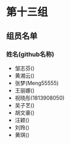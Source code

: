 # 第十三组
## 组员名单

### 姓名(github名称)
* 邹志芬()
* 黄湘云()
* 张梦(Meng55555)
* 王丽娜()
* 祝晓彤(1813908050)
* 吴子艺()
* 胡文豪()
* 汪颖()
* 刘玲()
* 黄琪()

